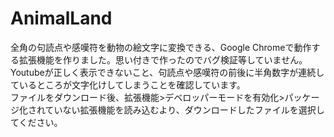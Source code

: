# AnimalLand
全角の句読点や感嘆符を動物の絵文字に変換できる、Google Chromeで動作する拡張機能を作りました。思い付きで作ったのでバグ検証等していません。<br />
Youtubeが正しく表示できないこと、句読点や感嘆符の前後に半角数字が連続しているところが文字化けしてしまうことを確認しています。<br />
ファイルをダウンロード後、拡張機能>デベロッパーモードを有効化>パッケージ化されていない拡張機能を読み込むより、ダウンロードしたファイルを選択してください。<br />
